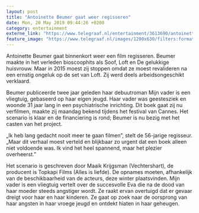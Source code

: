 ```yaml
---
layout: post
title: "Antoinette Beumer gaat weer regisseren"
date: Mon, 20 May 2019 09:44:26 +0200
category: entertainment
externe_link: "https://www.telegraaf.nl/entertainment/3613690/antoinette-beumer-gaat-weer-regisseren"
feature_image: "https://www.telegraaf.nl/images/1200x630/filters:format(jpeg):quality(80)/cdn-kiosk-api.telegraaf.nl/1925836e-7ad3-11e9-a01c-02c309bc01c1.jpg"
---
```


<p class="intro">Antoinette Beumer gaat binnenkort weer een film regisseren. Beumer maakte in het verleden bioscoophits als Soof, Loft en De gelukkige huisvrouw. Maar in 2015 moest zij stoppen omdat ze moest revalideren na een ernstig ongeluk op de set van Loft. Zij werd deels arbeidsongeschikt verklaard.</p> <p>Beumer publiceerde twee jaar geleden haar debuutroman Mijn vader is een vliegtuig, gebaseerd op haar eigen jeugd. Haar vader was geestesziek en woonde 31 jaar lang in een psychiatrische inrichting. Dit boek gaat zij nu verfilmen, maakte zij maandag bekend tijdens het festival van Cannes. Het scenario is klaar en de financiering is rond; Beumer is nu bezig met het casten van het project.</p><p>„Ik heb lang gedacht nooit meer te gaan filmen”, stelt de 56-jarige regisseur. „Maar dit verhaal moest verteld en blijkbaar zo urgent dat een boek alleen niet voldoende was. Ik vind het heel spannend, maar het plezier overheerst.”</p><p>Het scenario is geschreven door Maaik Krijgsman (Vechtershart), de producent is Topkapi Films (Alles is liefde). De opnames moeten, afhankelijk van de beschikbaarheid van de acteurs, deze winter plaatsvinden. Mijn vader is een vliegtuig vertelt over de succesvolle Eva die na de dood van haar moeder steeds angstiger wordt. Ze raakt ervan overtuigd dat er gevaar dreigt voor haar en haar kinderen. Ze gaat op zoek naar de oorsprong van haar angsten in haar vroege jeugd en ontdekt hiaten in haar geheugen.</p>
